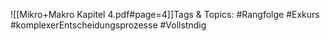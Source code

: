 
![[Mikro+Makro Kapitel 4.pdf#page=4]]Tags & Topics:
   #Rangfolge
   #Exkurs
   #komplexerEntscheidungsprozesse
   #Vollstndig